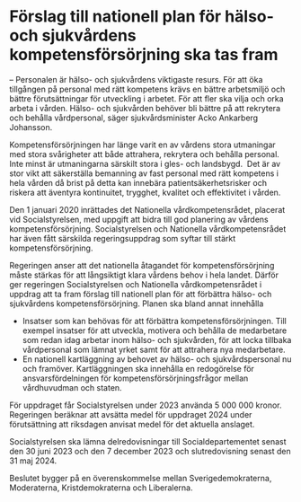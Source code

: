 # Förslag till nationell plan för hälso- och sjukvårdens kompetensförsörjning ska tas fram

– Personalen är hälso\- och sjukvårdens viktigaste resurs. För att öka tillgången på personal med rätt kompetens krävs en bättre arbetsmiljö och bättre förutsättningar för utveckling i arbetet. För att fler ska vilja och orka arbeta i vården. Hälso\- och sjukvården behöver bli bättre på att rekrytera och behålla vårdpersonal, säger sjukvårdsminister Acko Ankarberg Johansson.

Kompetensförsörjningen har länge varit en av vårdens stora utmaningar med stora svårigheter att både attrahera, rekrytera och behålla personal. Inte minst är utmaningarna särskilt stora i gles\- och landsbygd.  Det är av stor vikt att säkerställa bemanning av fast personal med rätt kompetens i hela vården då brist på detta kan innebära patientsäkerhetsrisker och riskera att äventyra kontinuitet, trygghet, kvalitet och effektivitet i vården.

Den 1 januari 2020 inrättades det Nationella vårdkompetensrådet, placerat vid Socialstyrelsen, med uppgift att bidra till god planering av vårdens kompetensförsörjning. Socialstyrelsen och Nationella vårdkompetensrådet har även fått särskilda regeringsuppdrag som syftar till stärkt kompetensförsörjning.

Regeringen anser att det nationella åtagandet för kompetensförsörjning måste stärkas för att långsiktigt klara vårdens behov i hela landet. Därför ger regeringen Socialstyrelsen och Nationella vårdkompetensrådet i uppdrag att ta fram förslag till nationell plan för att förbättra hälso\- och sjukvårdens kompetensförsörjning. Planen ska bland annat innehålla

* Insatser som kan behövas för att förbättra kompetensförsörjningen. Till exempel insatser för att utveckla, motivera och behålla de medarbetare som redan idag arbetar inom hälso\- och sjukvården, för att locka tillbaka vårdpersonal som lämnat yrket samt för att attrahera nya medarbetare.
* En nationell kartläggning av behovet av hälso\- och sjukvårdspersonal nu och framöver. Kartläggningen ska innehålla en redogörelse för ansvarsfördelningen för kompetensförsörjningsfrågor mellan vårdhuvudman och staten.

För uppdraget får Socialstyrelsen under 2023 använda 5 000 000 kronor. Regeringen beräknar att avsätta medel för uppdraget 2024 under förutsättning att riksdagen anvisat medel för det aktuella anslaget.

Socialstyrelsen ska lämna delredovisningar till Socialdepartementet senast den 30 juni 2023 och den 7 december 2023 och slutredovisning senast den 31 maj 2024\.

Beslutet bygger på en överenskommelse mellan Sverigedemokraterna, Moderaterna, Kristdemokraterna och Liberalerna.
